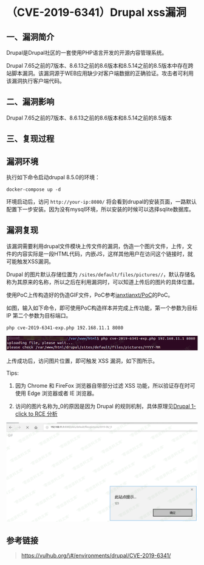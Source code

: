 （CVE-2019-6341）Drupal xss漏洞
===============================

一、漏洞简介
------------

Drupal是Drupal社区的一套使用PHP语言开发的开源内容管理系统。

Drupal
7.65之前的7版本、8.6.13之前的8.6版本和8.5.14之前的8.5版本中存在跨站脚本漏洞。该漏洞源于WEB应用缺少对客户端数据的正确验证。攻击者可利用该漏洞执行客户端代码。

二、漏洞影响
------------

Drupal 7.65之前的7版本、8.6.13之前的8.6版本和8.5.14之前的8.5版本

三、复现过程
------------

漏洞环境
--------

执行如下命令启动drupal 8.5.0的环境：

    docker-compose up -d

环境启动后，访问 `http://your-ip:8080/`
将会看到drupal的安装页面，一路默认配置下一步安装。因为没有mysql环境，所以安装的时候可以选择sqlite数据库。

漏洞复现
--------

该漏洞需要利用drupal文件模块上传文件的漏洞，伪造一个图片文件，上传，文件的内容实际是一段HTML代码，内嵌JS，这样其他用户在访问这个链接时，就可能触发XSS漏洞。

Drupal 的图片默认存储位置为
`/sites/default/files/pictures//`，默认存储名称为其原来的名称，所以之后在利用漏洞时，可以知道上传后的图片的具体位置。

使用PoC上传构造好的伪造GIF文件，PoC参考[ianxtianxt/PoC](https://github.com/ianxtianxt/PoC/tree/master/Drupal)的PoC。

如图，输入如下命令，即可使用PoC构造样本并完成上传功能，第一个参数为目标IP
第二个参数为目标端口。

    php cve-2019-6341-exp.php 192.168.11.1 8080

![](./.resource/(CVE-2019-6341)Drupalxss漏洞/media/rId27.png)

上传成功后，访问图片位置，即可触发 XSS 漏洞，如下图所示。

Tips:

1.  因为 Chrome 和 FireFox 浏览器自带部分过滤 XSS
    功能，所以验证存在时可使用 Edge 浏览器或者 IE 浏览器。

2.  访问的图片名称为\_0的原因是因为 Drupal 的规则机制，具体原理见[Drupal
    1-click to RCE 分析](https://paper.seebug.org/897/)

![](./.resource/(CVE-2019-6341)Drupalxss漏洞/media/rId29.png)

参考链接
--------

> https://vulhub.org/\#/environments/drupal/CVE-2019-6341/
